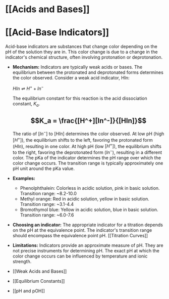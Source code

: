 # [[Acids and Bases]]
# [[Acid-Base Indicators]]

Acid-base indicators are substances that change color depending on the pH of the solution they are in.  This color change is due to a change in the indicator's chemical structure, often involving protonation or deprotonation.

* **Mechanism:**  Indicators are typically weak acids or bases.  The equilibrium between the protonated and deprotonated forms determines the color observed.  Consider a weak acid indicator, HIn:

  $HIn \rightleftharpoons H^+ + In^-$

  The equilibrium constant for this reaction is the acid dissociation constant, $K_a$.

  ## $$K_a = \frac{[H^+][In^-]}{[HIn]}$$

  The ratio of $[In^-]$ to $[HIn]$ determines the color observed.  At low pH (high $[H^+])$, the equilibrium shifts to the left, favoring the protonated form ($HIn$), resulting in one color. At high pH (low $[H^+])$, the equilibrium shifts to the right, favoring the deprotonated form ($In^-$), resulting in a different color. The pKa of the indicator determines the pH range over which the color change occurs.  The transition range is typically approximately one pH unit around the pKa value.


* **Examples:**

    * Phenolphthalein: Colorless in acidic solution, pink in basic solution.  Transition range: ~8.2-10.0
    * Methyl orange: Red in acidic solution, yellow in basic solution. Transition range: ~3.1-4.4
    * Bromothymol blue: Yellow in acidic solution, blue in basic solution. Transition range: ~6.0-7.6


* **Choosing an indicator:** The appropriate indicator for a titration depends on the pH at the equivalence point.  The indicator's transition range should encompass the equivalence point pH. [[Titration Curves]]


* **Limitations:** Indicators provide an approximate measure of pH. They are not precise instruments for determining pH.  The exact pH at which the color change occurs can be influenced by temperature and ionic strength.


* [[Weak Acids and Bases]]
* [[Equilibrium Constants]]
* [[pH and pOH]]

